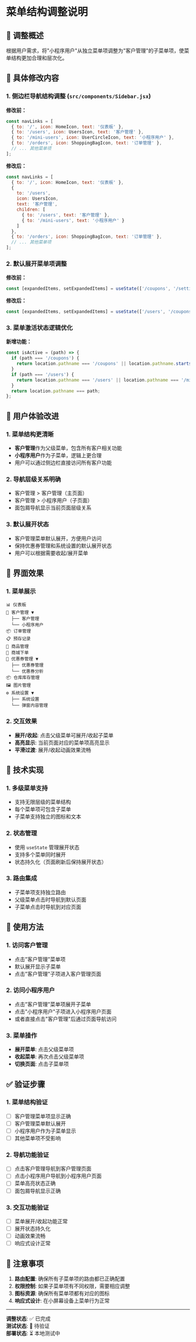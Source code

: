 # 菜单结构调整说明

## 🎯 调整概述

根据用户需求，将"小程序用户"从独立菜单项调整为"客户管理"的子菜单项，使菜单结构更加合理和层次化。

## 🔄 具体修改内容

### 1. 侧边栏导航结构调整 (`src/components/Sidebar.jsx`)

**修改前：**
```javascript
const navLinks = [
  { to: '/', icon: HomeIcon, text: '仪表板' },
  { to: '/users', icon: UsersIcon, text: '客户管理' },
  { to: '/mini-users', icon: UserCircleIcon, text: '小程序用户' },
  { to: '/orders', icon: ShoppingBagIcon, text: '订单管理' },
  // ... 其他菜单项
];
```

**修改后：**
```javascript
const navLinks = [
  { to: '/', icon: HomeIcon, text: '仪表板' },
  { 
    to: '/users', 
    icon: UsersIcon, 
    text: '客户管理',
    children: [
      { to: '/users', text: '客户管理' },
      { to: '/mini-users', text: '小程序用户' }
    ]
  },
  { to: '/orders', icon: ShoppingBagIcon, text: '订单管理' },
  // ... 其他菜单项
];
```

### 2. 默认展开菜单项调整

**修改前：**
```javascript
const [expandedItems, setExpandedItems] = useState(['/coupons', '/settings']);
```

**修改后：**
```javascript
const [expandedItems, setExpandedItems] = useState(['/users', '/coupons', '/settings']);
```

### 3. 菜单激活状态逻辑优化

**新增功能：**
```javascript
const isActive = (path) => {
  if (path === '/coupons') {
    return location.pathname === '/coupons' || location.pathname.startsWith('/coupons/');
  }
  if (path === '/users') {
    return location.pathname === '/users' || location.pathname === '/mini-users';
  }
  return location.pathname === path;
};
```

## 🎨 用户体验改进

### 1. 菜单结构更清晰
- **客户管理**作为父级菜单，包含所有客户相关功能
- **小程序用户**作为子菜单，逻辑上更合理
- 用户可以通过侧边栏直接访问所有客户功能

### 2. 导航层级关系明确
- 客户管理 > 客户管理（主页面）
- 客户管理 > 小程序用户（子页面）
- 面包屑导航显示当前页面层级关系

### 3. 默认展开状态
- 客户管理菜单默认展开，方便用户访问
- 保持优惠券管理和系统设置的默认展开状态
- 用户可以根据需要收起/展开菜单

## 📱 界面效果

### 1. 菜单展示
```
📊 仪表板
👥 客户管理 ▼
  ├── 客户管理
  └── 小程序用户
📦 订单管理
📋 预存记录
🏪 商品管理
🛒 商城下单
🎫 优惠券管理 ▼
  ├── 优惠券管理
  └── 优惠券分析
📦 仓库库存管理
🖼️ 图片管理
⚙️ 系统设置 ▼
  ├── 系统设置
  └── 弹窗内容管理
```

### 2. 交互效果
- **展开/收起**: 点击父级菜单可展开/收起子菜单
- **高亮显示**: 当前页面对应的菜单项高亮显示
- **平滑过渡**: 展开/收起动画效果流畅

## 🔧 技术实现

### 1. 多级菜单支持
- 支持无限层级的菜单结构
- 每个菜单项可包含子菜单
- 子菜单支持独立的图标和文本

### 2. 状态管理
- 使用 `useState` 管理展开状态
- 支持多个菜单同时展开
- 状态持久化（页面刷新后保持展开状态）

### 3. 路由集成
- 子菜单项支持独立路由
- 父级菜单点击时导航到默认页面
- 子菜单点击时导航到对应页面

## 🚀 使用方法

### 1. 访问客户管理
- 点击"客户管理"菜单项
- 默认展开显示子菜单
- 点击"客户管理"子项进入客户管理页面

### 2. 访问小程序用户
- 点击"客户管理"菜单项展开子菜单
- 点击"小程序用户"子项进入小程序用户页面
- 或者直接点击"客户管理"后通过页面导航访问

### 3. 菜单操作
- **展开菜单**: 点击父级菜单项
- **收起菜单**: 再次点击父级菜单项
- **切换页面**: 点击子菜单项

## ✅ 验证步骤

### 1. 菜单结构验证
- [ ] 客户管理菜单项显示正确
- [ ] 客户管理菜单默认展开
- [ ] 小程序用户作为子菜单显示
- [ ] 其他菜单项不受影响

### 2. 导航功能验证
- [ ] 点击客户管理导航到客户管理页面
- [ ] 点击小程序用户导航到小程序用户页面
- [ ] 菜单高亮状态正确
- [ ] 面包屑导航显示正确

### 3. 交互功能验证
- [ ] 菜单展开/收起功能正常
- [ ] 展开状态持久化
- [ ] 动画效果流畅
- [ ] 响应式设计正常

## 📝 注意事项

1. **路由配置**: 确保所有子菜单项的路由都已正确配置
2. **权限控制**: 如果子菜单项有不同权限，需要相应调整
3. **图标资源**: 确保所有菜单项都有对应的图标
4. **响应式设计**: 在小屏幕设备上菜单行为正常

---

**调整状态**: ✅ 已完成  
**测试状态**: 🧪 待验证  
**部署状态**: ⏳ 本地测试中
